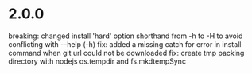 # 2.0.0
breaking: changed install 'hard' option shorthand from -h to -H to avoid conflicting with --help (-h)
fix: added a missing catch for error in install command when git url could not be downloaded
fix: create tmp packing directory with nodejs os.tempdir and fs.mkdtempSync
